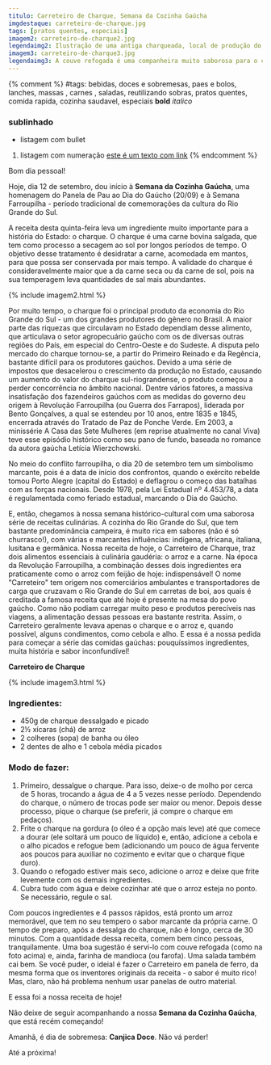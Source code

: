 ```yaml
---
titulo: Carreteiro de Charque, Semana da Cozinha Gaúcha
imgdestaque: carreteiro-de-charque.jpg
tags: [pratos quentes, especiais]
imagem2: carreteiro-de-charque2.jpg
legendaimg2: Ilustração de uma antiga charqueada, local de produção do charque junto às propriedades dos fazendeiros.
imagem3: carreteiro-de-charque3.jpg
legendaimg3: A couve refogada é uma companheira muito saborosa para o carreteiro de charque. 
---
```

{% comment %}
#tags: bebidas, doces e sobremesas, paes e bolos, lanches, massas , carnes , saladas, reutilizando sobras, pratos quentes, comida rapida, cozinha saudavel, especiais
**bold**
*italico*
### sublinhado
* listagem com bullet
1. listagem com numeração
[este é um texto com link](https://www.enderecodolink.com)
{% endcomment %}

Bom dia pessoal!

Hoje, dia 12 de setembro, dou início à **Semana da Cozinha Gaúcha**, uma homenagem do Panela de Pau ao Dia do Gaúcho (20/09) e à Semana Farroupilha - período tradicional de comemorações da cultura do Rio Grande do Sul. 

A receita desta quinta-feira leva um ingrediente muito importante para a história do Estado: o charque. O charque é uma carne bovina salgada, que tem como processo a secagem ao sol por longos períodos de tempo. O objetivo desse tratamento é desidratar a carne, acomodada em mantos, para que possa ser conservada por mais tempo. A validade do charque é consideravelmente maior que a da carne seca ou da carne de sol, pois na sua temperagem leva quantidades de sal mais abundantes.

{% include imagem2.html %}

Por muito tempo, o charque foi o principal produto da economia do Rio Grande do Sul - um dos grandes produtores do gênero no Brasil. A maior parte das riquezas que circulavam no Estado dependiam desse alimento, que articulava o setor agropecuário gaúcho com os de diversas outras regiões do País, em especial do Centro-Oeste e do Sudeste. A disputa pelo mercado do charque tornou-se, a partir do Primeiro Reinado e da Regência, bastante difícil para os produtores gaúchos. Devido a uma série de impostos que desacelerou o crescimento da produção no Estado, causando um aumento do valor do charque sul-riograndense, o produto começou a perder concorrência no âmbito nacional. Dentre vários fatores, a massiva insatisfação dos fazendeiros gaúchos com as medidas do governo deu origem à Revolução Farroupilha (ou Guerra dos Farrapos), liderada por Bento Gonçalves, a qual se estendeu por 10 anos, entre 1835 e 1845, encerrada através do Tratado de Paz de Ponche Verde. Em 2003, a minissérie A Casa das Sete Mulheres (em reprise atualmente no canal Viva) teve esse episódio histórico como seu pano de fundo, baseada no romance da autora gaúcha Letícia Wierzchowski.

No meio do conflito farroupilha, o dia 20 de setembro tem um simbolismo marcante, pois é a data de início dos confrontos, quando o exército rebelde tomou Porto Alegre (capital do Estado) e deflagrou o começo das batalhas com as forças nacionais. Desde 1978, pela Lei Estadual nº 4.453/78, a data é regulamentada como feriado estadual, marcando o Dia do Gaúcho. 

E, então, chegamos à nossa semana histórico-cultural com uma saborosa série de receitas culinárias. A cozinha do Rio Grande do Sul, que tem bastante predominância campeira, é muito rica em sabores (não é só churrasco!), com várias e marcantes influências: indígena, africana, italiana, lusitana e germânica. Nossa receita de hoje, o Carreteiro de Charque, traz dois alimentos essenciais à culinária gaudéria: o arroz e a carne. Na época da Revolução Farroupilha, a combinação desses dois ingredientes era praticamente como o arroz com feijão de hoje: indispensável! O nome "Carreteiro" tem origem nos comerciários ambulantes e transportadores de carga que cruzavam o Rio Grande do Sul em carretas de boi, aos quais é creditada a famosa receita que até hoje é presente na mesa do povo gaúcho. Como não podiam carregar muito peso e produtos perecíveis nas viagens, a alimentação dessas pessoas era bastante restrita. Assim, o Carreteiro geralmente levava apenas o charque e o arroz e, quando possível, alguns condimentos, como cebola e alho. E essa é a nossa pedida para começar a série das comidas gaúchas: pouquíssimos ingredientes, muita história e sabor inconfundível!

**Carreteiro de Charque**

{% include imagem3.html %}

### Ingredientes:

* 450g de charque dessalgado e picado
* 2½ xícaras (chá) de arroz
* 2 colheres (sopa) de banha ou óleo
* 2 dentes de alho e 1 cebola média picados

### Modo de fazer:

1. Primeiro, dessalgue o charque. Para isso, deixe-o de molho por cerca de 5 horas, trocando a água de 4 a 5 vezes nesse período. Dependendo do charque, o número de trocas pode ser maior ou menor. Depois desse processo, pique o charque (se preferir, já compre o charque em pedaços).
2. Frite o charque na gordura (o óleo é a opção mais leve) até que comece a dourar (ele soltará um pouco de líquido) e, então, adicione a cebola e o alho picados e refogue bem (adicionando um pouco de água fervente aos poucos para auxiliar no cozimento e evitar que o charque fique duro).
3. Quando o refogado estiver mais seco, adicione o arroz e deixe que frite levemente com os demais ingredientes.
4. Cubra tudo com água e deixe cozinhar até que o arroz esteja no ponto. Se necessário, regule o sal. 

Com poucos ingredientes e 4 passos rápidos, está pronto um arroz memorável, que tem no seu tempero o sabor marcante da própria carne. O tempo de preparo, após a dessalga do charque, não é longo, cerca de 30 minutos. Com a quantidade dessa receita, comem bem cinco pessoas, tranquilamente. Uma boa sugestão é servi-lo com couve refogada (como na foto acima) e, ainda, farinha de mandioca (ou farofa). Uma salada também cai bem. Se você puder, o ideial é fazer o Carreteiro em panela de ferro, da mesma forma que os inventores originais da receita - o sabor é muito rico! Mas, claro, não há problema nenhum usar panelas de outro material. 

E essa foi a nossa receita de hoje!

Não deixe de seguir acompanhando a nossa **Semana da Cozinha Gaúcha**, que está recém começando!

Amanhã, é dia de sobremesa: **Canjica Doce**. Não vá perder!

Até a próxima!
